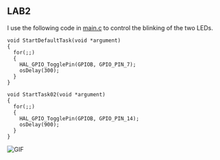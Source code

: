 ## LAB2
I use the following code in [main.c](https://github.com/Paidalin/Lab-for-Embedded-Systems-Design/blob/master/prj2/Core/Src/main.c) to control the blinking of the two LEDs. 
```
void StartDefaultTask(void *argument)
{
  for(;;)
  {
    HAL_GPIO_TogglePin(GPIOB, GPIO_PIN_7);
    osDelay(300);
  }
}

void StartTask02(void *argument)
{
  for(;;)
  {
    HAL_GPIO_TogglePin(GPIOB, GPIO_PIN_14);
    osDelay(900);
  }
}
```
![GIF](https://github.com/Paidalin/Lab-for-Embedded-Systems-Design/blob/master/Displayed/Show_video_lab2.gif)
